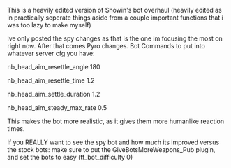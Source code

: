 This is a heavily edited version of Showin's bot overhaul
(heavily edited as in practically seperate things aside from a couple important functions that i was too lazy to make myself)

ive only posted the spy changes as that is the one im focusing the most on right now. After that comes Pyro changes.
Bot Commands to put into whatever server cfg you have:


nb_head_aim_resettle_angle 180


nb_head_aim_resettle_time 1.2


nb_head_aim_settle_duration 1.2


nb_head_aim_steady_max_rate 0.5


This makes the bot more realistic, as it gives them more humanlike reaction times.

If you REALLY want to see the spy bot and how much its improved versus the stock bots:
make sure to put the GiveBotsMoreWeapons_Pub plugin, and set the bots to easy (tf_bot_difficulty 0)
